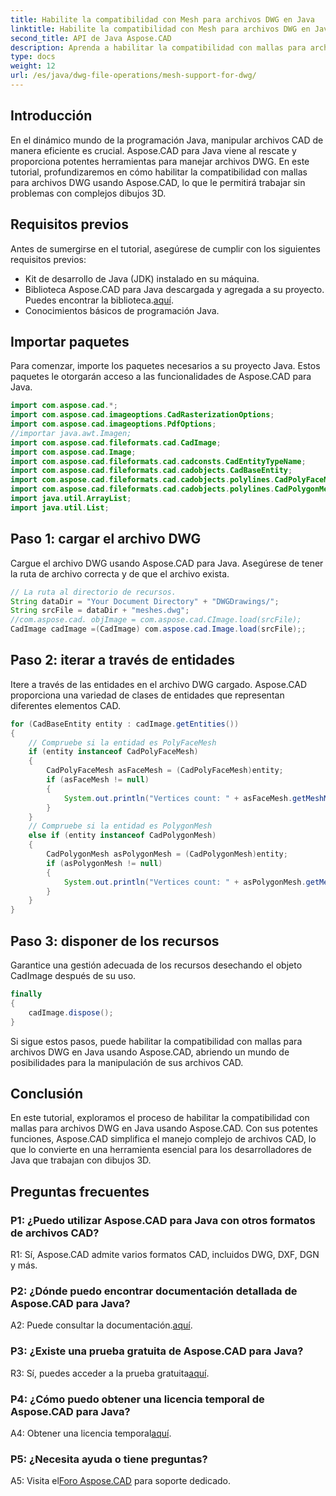 ```yaml
---
title: Habilite la compatibilidad con Mesh para archivos DWG en Java
linktitle: Habilite la compatibilidad con Mesh para archivos DWG en Java
second_title: API de Java Aspose.CAD
description: Aprenda a habilitar la compatibilidad con mallas para archivos DWG en Java con Aspose.CAD. Guía paso a paso para una manipulación perfecta de dibujos en 3D. #ProgramaciónJava #ArchivosCAD
type: docs
weight: 12
url: /es/java/dwg-file-operations/mesh-support-for-dwg/
---
```

## Introducción

En el dinámico mundo de la programación Java, manipular archivos CAD de manera eficiente es crucial. Aspose.CAD para Java viene al rescate y proporciona potentes herramientas para manejar archivos DWG. En este tutorial, profundizaremos en cómo habilitar la compatibilidad con mallas para archivos DWG usando Aspose.CAD, lo que le permitirá trabajar sin problemas con complejos dibujos 3D.

## Requisitos previos

Antes de sumergirse en el tutorial, asegúrese de cumplir con los siguientes requisitos previos:
- Kit de desarrollo de Java (JDK) instalado en su máquina.
-  Biblioteca Aspose.CAD para Java descargada y agregada a su proyecto. Puedes encontrar la biblioteca.[aquí](https://releases.aspose.com/cad/java/).
- Conocimientos básicos de programación Java.

## Importar paquetes

Para comenzar, importe los paquetes necesarios a su proyecto Java. Estos paquetes le otorgarán acceso a las funcionalidades de Aspose.CAD para Java.

```java
import com.aspose.cad.*;
import com.aspose.cad.imageoptions.CadRasterizationOptions;
import com.aspose.cad.imageoptions.PdfOptions;
//importar java.awt.Imagen;
import com.aspose.cad.fileformats.cad.CadImage;
import com.aspose.cad.Image;
import com.aspose.cad.fileformats.cad.cadconsts.CadEntityTypeName;
import com.aspose.cad.fileformats.cad.cadobjects.CadBaseEntity;
import com.aspose.cad.fileformats.cad.cadobjects.polylines.CadPolyFaceMesh;
import com.aspose.cad.fileformats.cad.cadobjects.polylines.CadPolygonMesh;
import java.util.ArrayList;
import java.util.List;

```

## Paso 1: cargar el archivo DWG

Cargue el archivo DWG usando Aspose.CAD para Java. Asegúrese de tener la ruta de archivo correcta y de que el archivo exista.

```java
// La ruta al directorio de recursos.
String dataDir = "Your Document Directory" + "DWGDrawings/";
String srcFile = dataDir + "meshes.dwg";
//com.aspose.cad. objImage = com.aspose.cad.CImage.load(srcFile);
CadImage cadImage =(CadImage) com.aspose.cad.Image.load(srcFile);;
```

## Paso 2: iterar a través de entidades

Itere a través de las entidades en el archivo DWG cargado. Aspose.CAD proporciona una variedad de clases de entidades que representan diferentes elementos CAD.

```java
for (CadBaseEntity entity : cadImage.getEntities())
{
    // Compruebe si la entidad es PolyFaceMesh
    if (entity instanceof CadPolyFaceMesh)
    {
        CadPolyFaceMesh asFaceMesh = (CadPolyFaceMesh)entity;
        if (asFaceMesh != null)
        {
            System.out.println("Vertices count: " + asFaceMesh.getMeshMVertexCount());
        }
    }
    // Compruebe si la entidad es PolygonMesh
    else if (entity instanceof CadPolygonMesh)
    {
        CadPolygonMesh asPolygonMesh = (CadPolygonMesh)entity;
        if (asPolygonMesh != null)
        {
            System.out.println("Vertices count: " + asPolygonMesh.getMeshMVertexCount());
        }
    }
}
```

## Paso 3: disponer de los recursos

Garantice una gestión adecuada de los recursos desechando el objeto CadImage después de su uso.

```java
finally
{
    cadImage.dispose();
}
```

Si sigue estos pasos, puede habilitar la compatibilidad con mallas para archivos DWG en Java usando Aspose.CAD, abriendo un mundo de posibilidades para la manipulación de sus archivos CAD.

## Conclusión

En este tutorial, exploramos el proceso de habilitar la compatibilidad con mallas para archivos DWG en Java usando Aspose.CAD. Con sus potentes funciones, Aspose.CAD simplifica el manejo complejo de archivos CAD, lo que lo convierte en una herramienta esencial para los desarrolladores de Java que trabajan con dibujos 3D.

## Preguntas frecuentes

### P1: ¿Puedo utilizar Aspose.CAD para Java con otros formatos de archivos CAD?

R1: Sí, Aspose.CAD admite varios formatos CAD, incluidos DWG, DXF, DGN y más.

### P2: ¿Dónde puedo encontrar documentación detallada de Aspose.CAD para Java?

 A2: Puede consultar la documentación.[aquí](https://reference.aspose.com/cad/java/).

### P3: ¿Existe una prueba gratuita de Aspose.CAD para Java?

 R3: Sí, puedes acceder a la prueba gratuita[aquí](https://releases.aspose.com/).

### P4: ¿Cómo puedo obtener una licencia temporal de Aspose.CAD para Java?

 A4: Obtener una licencia temporal[aquí](https://purchase.aspose.com/temporary-license/).

### P5: ¿Necesita ayuda o tiene preguntas?

A5: Visita el[Foro Aspose.CAD](https://forum.aspose.com/c/cad/19) para soporte dedicado.